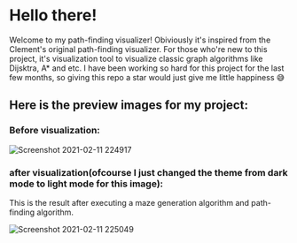 # Hello there!
Welcome to my path-finding visualizer! Obiviously it's inspired from the Clement's original path-finding visualizer.
For those who're new to this project, it's visualization tool to visualize classic graph algorithms like Dijsktra, A* and etc.
I have been working so hard for this project for the last few months, so giving this repo a star would just give me little happiness :sweat_smile:

## Here is the preview images for my project:
### Before visualization:

![Screenshot 2021-02-11 224917](https://user-images.githubusercontent.com/58566745/107673174-bff32800-6cbb-11eb-81a7-8e240660369f.jpg)

### after visualization(ofcourse I just changed the theme from dark mode to light mode for this image):
This is the result after executing a maze generation algorithm and path-finding algorithm.


![Screenshot 2021-02-11 225049](https://user-images.githubusercontent.com/58566745/107673376-f3ce4d80-6cbb-11eb-907c-a8255ef9555e.jpg)
